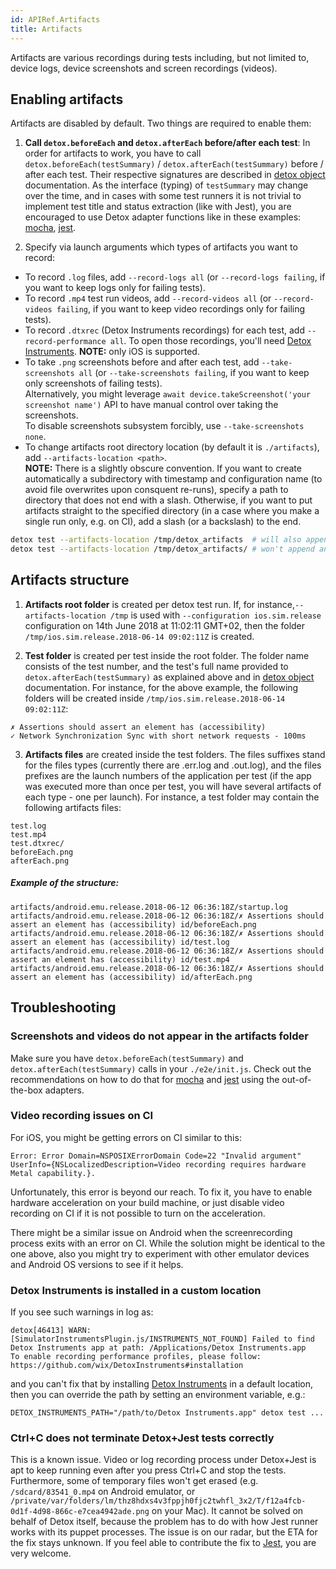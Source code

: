 ```yaml
---
id: APIRef.Artifacts
title: Artifacts
---
```


Artifacts are various recordings during tests including, but not limited to, device logs, device screenshots and screen recordings (videos).

## Enabling artifacts

Artifacts are disabled by default. Two things are required to enable them:

1. **Call `detox.beforeEach` and `detox.afterEach` before/after each test**:
	In order for artifacts to work, you have to call `detox.beforeEach(testSummary)` / `detox.afterEach(testSummary)` before / after each test. Their respective signatures are described in [detox object](APIRef.DetoxObjectAPI.md) documentation. As the interface (typing) of `testSummary` may change over the time, and in cases with some test runners it is not trivial to implement test title and status extraction (like with Jest), you are encouraged to use Detox adapter functions like in these examples: [mocha](/examples/demo-react-native/e2e/init.js), [jest](/examples/demo-react-native-jest/e2e/init.js).

2. Specify via launch arguments which types of artifacts you want to record:

* To record `.log` files, add `--record-logs all` (or `--record-logs failing`, if you want to keep logs only for failing tests).
* To record `.mp4` test run videos, add `--record-videos all` (or `--record-videos failing`, if you want to keep video recordings only for failing tests).
* To record `.dtxrec` (Detox Instruments recordings) for each test, add `--record-performance all`. To open those recordings, you'll need [Detox Instruments](https://github.com/wix/DetoxInstruments). **NOTE:** only iOS is supported.
* To take `.png` screenshots before and after each test, add `--take-screenshots all` (or `--take-screenshots failing`, if you want to keep only screenshots of failing tests).  
Alternatively, you might leverage `await device.takeScreenshot('your screenshot name')` API to have manual control over taking the screenshots.  
To disable screenshots subsystem forcibly, use `--take-screenshots none`.
* To change artifacts root directory location (by default it is `./artifacts`), add `--artifacts-location <path>`.  
**NOTE:** There is a slightly obscure convention. If you want to create automatically a subdirectory with timestamp and configuration name (to avoid file overwrites upon consquent re-runs), specify a path to directory that does not end with a slash. Otherwise, if you want to put artifacts straight to the specified directory (in a case where you make a single run only, e.g. on CI), add a slash (or a backslash) to the end.

```sh
detox test --artifacts-location /tmp/detox_artifacts  # will also append /android.emu.release.2018-06-14 08:54:11Z
detox test --artifacts-location /tmp/detox_artifacts/ # won't append anything, hereby treating it as a root
```

## Artifacts structure

1. **Artifacts root folder** is created per detox test run. If, for instance,`--artifacts-location /tmp` is used with `--configuration ios.sim.release` configuration on 14th June 2018 at 11:02:11 GMT+02, then the folder `/tmp/ios.sim.release.2018-06-14 09:02:11Z` is created.

2. **Test folder** is created per test inside the root folder. The folder name consists of the test number, and the test's full name provided to `detox.afterEach(testSummary)` as explained above and in [detox object](APIRef.DetoxObjectAPI.md) documentation. For instance, for the above example, the following folders will be created inside `/tmp/ios.sim.release.2018-06-14 09:02:11Z`:

```
✗ Assertions should assert an element has (accessibility)
✓ Network Synchronization Sync with short network requests - 100ms
```

3. **Artifacts files** are created inside the test folders. The files suffixes stand for the files types (currently there are .err.log and .out.log), and the files prefixes are the launch numbers of the application per test (if the app was executed more than once per test, you will have several artifacts of each type - one per launch). For instance, a test folder may contain the following artifacts files:

```
test.log
test.mp4
test.dtxrec/
beforeEach.png
afterEach.png
```

##### Example of the structure:

```
artifacts/android.emu.release.2018-06-12 06:36:18Z/startup.log
artifacts/android.emu.release.2018-06-12 06:36:18Z/✗ Assertions should assert an element has (accessibility) id/beforeEach.png
artifacts/android.emu.release.2018-06-12 06:36:18Z/✗ Assertions should assert an element has (accessibility) id/test.log
artifacts/android.emu.release.2018-06-12 06:36:18Z/✗ Assertions should assert an element has (accessibility) id/test.mp4
artifacts/android.emu.release.2018-06-12 06:36:18Z/✗ Assertions should assert an element has (accessibility) id/afterEach.png
```

## Troubleshooting

### Screenshots and videos do not appear in the artifacts folder

Make sure you have `detox.beforeEach(testSummary)` and `detox.afterEach(testSummary)` calls in your `./e2e/init.js`. Check out the recommendations on how to do that for [mocha](/examples/demo-react-native/e2e/init.js) and [jest](/examples/demo-react-native-jest/e2e/init.js) using the out-of-the-box adapters.

### Video recording issues on CI

For iOS, you might be getting errors on CI similar to this:

```
Error: Error Domain=NSPOSIXErrorDomain Code=22 "Invalid argument" UserInfo={NSLocalizedDescription=Video recording requires hardware Metal capability.}.
```

Unfortunately, this error is beyond our reach. To fix it, you have to enable hardware acceleration on your build machine, or just disable video recording on CI if it is not possible to turn on the acceleration.

There might be a similar issue on Android when the screenrecording process exits with an error on CI. While the solution might be identical to the one above, also you might try to experiment with other emulator devices and Android OS versions to see if it helps.

### Detox Instruments is installed in a custom location

If you see such warnings in log as:

```
detox[46413] WARN:  [SimulatorInstrumentsPlugin.js/INSTRUMENTS_NOT_FOUND] Failed to find Detox Instruments app at path: /Applications/Detox Instruments.app
To enable recording performance profiles, please follow: https://github.com/wix/DetoxInstruments#installation
```

and you can't fix that by installing [Detox Instruments](https://github.com/wix/DetoxInstruments)
in a default location, then you can override the path by setting an environment variable, e.g.:

```
DETOX_INSTRUMENTS_PATH="/path/to/Detox Instruments.app" detox test ...
```

### Ctrl+C does not terminate Detox+Jest tests correctly

This is a known issue. Video or log recording process under Detox+Jest is apt to keep running even after you press Ctrl+C and stop the tests. Furthermore, some of temporary files won't get erased (e.g. `/sdcard/83541_0.mp4` on Android emulator, or `/private/var/folders/lm/thz8hdxs4v3fppjh0fjc2twhfl_3x2/T/f12a4fcb-0d1f-4d98-866c-e7cea4942ade.png` on your Mac). It cannot be solved on behalf of Detox itself, because the problem has to do with how Jest runner works with its puppet processes. The issue is on our radar, but the ETA for the fix stays unknown. If you feel able to contribute the fix to [Jest](https://github.com/facebook/jest), you are very welcome.
